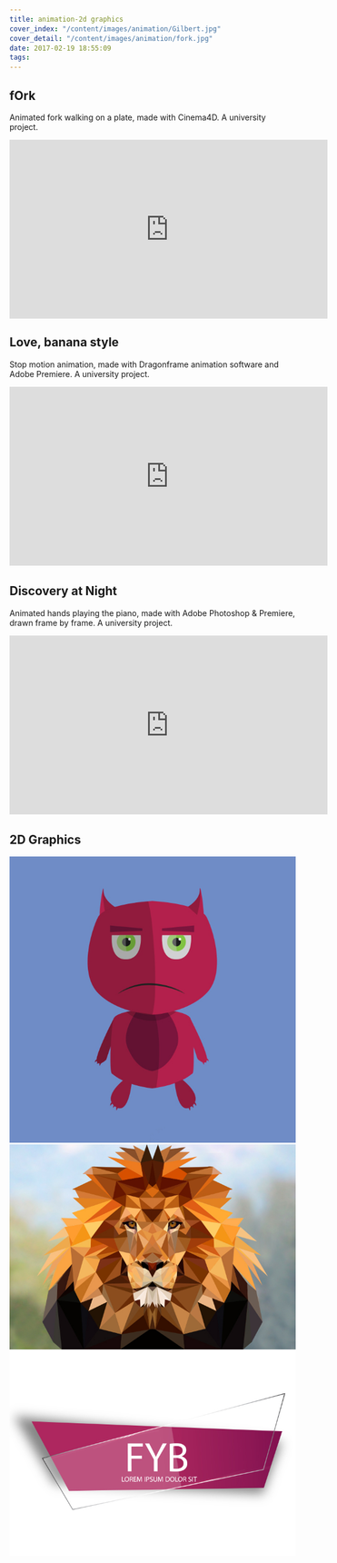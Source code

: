 ```yaml
---
title: animation-2d graphics
cover_index: "/content/images/animation/Gilbert.jpg"
cover_detail: "/content/images/animation/fork.jpg"
date: 2017-02-19 18:55:09
tags:
---
```


## fOrk

<p>Animated fork walking on a plate, made with Cinema4D. A university project.</p>

<iframe width="560" height="315" align="middle" src="https://www.youtube.com/embed/yyR4psQ-JRk" frameborder="0" allowfullscreen></iframe>

## Love, banana style

<p>Stop motion animation, made with Dragonframe animation software and Adobe Premiere. A university project.</p>

<iframe width="560" height="315" src="https://www.youtube.com/embed/1ZJPc0_U5uw" frameborder="0" allowfullscreen></iframe>

## Discovery at Night

<p>Animated hands playing the piano, made with Adobe Photoshop & Premiere, drawn frame by frame. A university project.</p>

<iframe width="560" height="315" src="https://www.youtube.com/embed/P1eiDv1wFUY" frameborder="0" allowfullscreen></iframe>

## 2D Graphics 

<img class="post-small" src="/content/images/animation/Gilbert.jpg">
<img class="post-small" src="/content/images/animation/poly_lion.jpg">
<img class="post-small" src="/content/images/animation/Title.jpg">